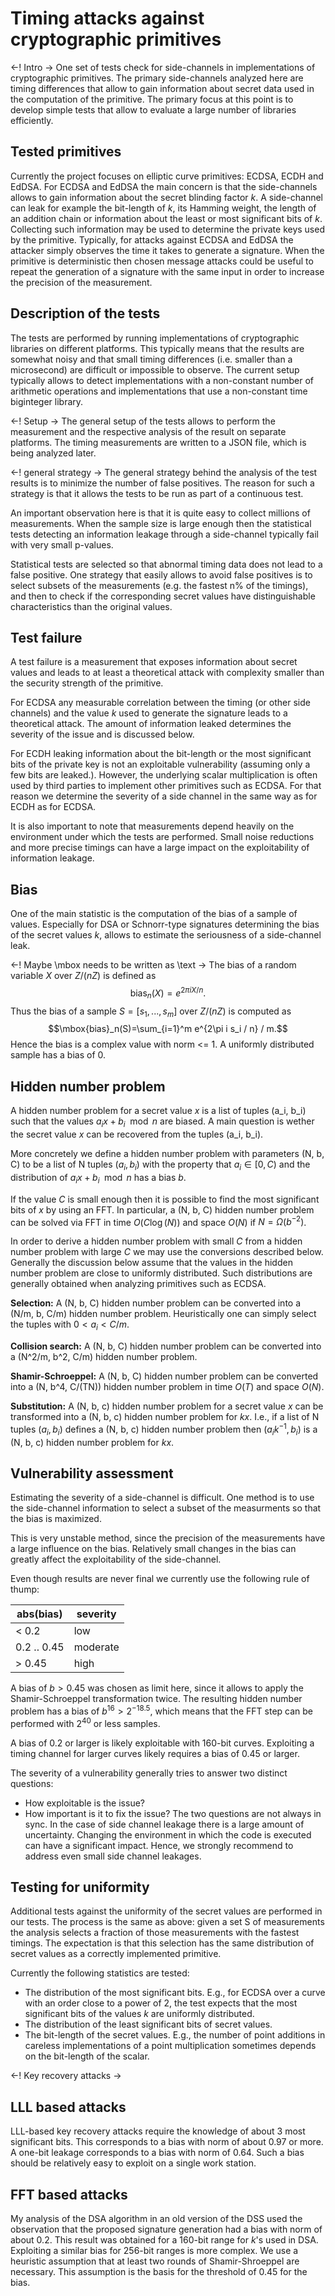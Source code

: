 # Timing attacks against cryptographic primitives

<-! Intro ->
One set of tests check for side-channels in implementations of cryptographic primitives.
The primary side-channels analyzed here are timing differences that allow to gain information
about secret data used in the computation of the primitive. The primary focus at this
point is to develop simple tests that allow to evaluate a large number of libraries efficiently.

## Tested primitives

Currently the project focuses on elliptic curve primitives: ECDSA, ECDH and EdDSA.
For ECDSA and EdDSA the main concern is that the side-channels allows to gain information
about the secret blinding factor *k*. A side-channel can leak for example the bit-length of
*k*, its Hamming weight, the length of an addition chain or information about the 
least or most significant bits of *k*. Collecting such information may be used to determine
the private keys used by the primitive. Typically, for attacks against ECDSA and EdDSA the
attacker simply observes the time it takes to generate a signature. When the primitive
is deterministic then chosen message attacks could be useful to repeat the generation of
a signature with the same input in order to increase the precision of the measurement.

## Description of the tests

The tests are performed by running implementations of cryptographic libraries on different
platforms. This typically means that the results are somewhat noisy and that small
timing differences (i.e. smaller than a microsecond) are difficult or impossible to
observe. The current setup typically allows to detect implementations with a non-constant
number of arithmetic operations and implementations that use a non-constant time
biginteger library.

<-! Setup ->
The general setup of the tests allows to perform the measurement and the respective
analysis of the result on separate platforms. The timing measurements are written
to a JSON file, which is being analyzed later.

<-! general strategy ->
The general strategy behind the analysis of the test results is to minimize the
number of false positives. The reason for such a strategy is that it allows the
tests to be run as part of a continuous test.

An important observation here is that it is quite easy to collect millions of 
measurements. When the sample size is large enough then the statistical tests
detecting an information leakage through a side-channel typically fail with
very small p-values.

Statistical tests are selected so that abnormal timing data does not lead to
a false positive. One strategy that easily allows to avoid false positives is
to select subsets of the measurements (e.g. the fastest n% of the timings),
and then to check if the corresponding secret values have distinguishable
characteristics than the original values. 


## Test failure

A test failure is a measurement that exposes information about secret values
and leads to at least a theoretical attack with complexity smaller than the
security strength of the primitive.

For ECDSA any measurable correlation between the timing (or other side channels)
and the value *k* used to generate the signature leads to a theoretical attack.
The amount of information leaked determines the severity of the issue and is 
discussed below.

For ECDH leaking information about the bit-length or the most significant bits
of the private key is not an exploitable vulnerability (assuming only a few
bits are leaked.). However, the underlying scalar multiplication is often
used by third parties to implement other primitives such as ECDSA. For that
reason we determine the severity of a side channel in the same way as for
ECDH as for ECDSA.

It is also important to note that measurements depend heavily on the environment
under which the tests are performed. Small noise reductions and more precise
timings can have a large impact on the exploitability of information leakage.


## Bias
One of the main statistic is the computation of the bias of a sample of values.
Especially for DSA or Schnorr-type signatures determining the bias of the
secret values *k*, allows to estimate the seriousness of a side-channel leak.

<-! Maybe \mbox needs to be written as \text ->
The bias of a random variable $X$ over $Z/(nZ)$ is defined as
$$\mbox{bias}_n(X)=e^{2\pi i X/n}.$$
Thus the bias of a sample $S = [s_1, ..., s_m]$ over $Z/(nZ)$ is computed as
$$\mbox{bias}_n(S)=\sum_{i=1}^m e^{2\pi i s_i / n} / m.$$
Hence the bias is a complex value with norm <= 1. A uniformly distributed sample has
a bias of 0.

## Hidden number problem
A hidden number problem for a secret value *x* is a list of tuples (a_i, b_i)
such that the values $a_i x + b_i \mod n$ are biased. A main question is wether
the secret value *x* can be recovered from the tuples (a_i, b_i).

More concretely we define a  hidden number problem with parameters (N, b, C)
to be a list of N tuples $(a_i, b_i)$ with the property that $a_i \in [0, C)$
and the distribution of $a_i x + b_i \mod n$ has a bias *b*.

If the value *C* is small enough then it is possible to find the most significant
bits of *x* by using an FFT. In particular, a (N, b, C) hidden number problem
can be solved via FFT in time $O(C \log(N))$ and space $O(N)$ if 
$N = \Omega(b^{-2})$. 

In order to derive a hidden number problem with small *C* from a hidden number
problem with large *C* we may use the conversions described below. Generally
the discussion below assume that the values in the hidden number problem are
close to uniformly distributed. Such distributions are generally obtained when
analyzing primitives such as ECDSA. 

**Selection:**
A (N, b, C) hidden number problem can be converted into a (N/m, b, C/m) hidden
number problem. Heuristically one can simply select the tuples with $0 < a_i < C/m$.

**Collision search:**
A (N, b, C) hidden number problem can be converted into a (N^2/m, b^2, C/m) hidden
number problem. 

**Shamir-Schroeppel:**
A (N, b, C) hidden number problem can be converted into a (N, b^4, C/(TN)) hidden
number problem in time $O(T)$ and space $O(N)$.

**Substitution:**
A (N, b, c) hidden number problem for a secret value *x* can be 
transformed into a (N, b, c) hidden number problem for *kx*.
I.e., if a list of N tuples $(a_i, b_i)$ defines a (N, b, c) hidden number problem
then $(a_i k^{-1}, b_i)$ is a  (N, b, c) hidden number problem for *kx*.


## Vulnerability assessment

Estimating the severity of a side-channel is difficult. One method is to use the 
side-channel information to select a subset of the measurments so that the
bias is maximized.

This is very unstable method, since the precision of the measurements have a large
influence on the bias. Relatively small changes in the bias can greatly affect
the exploitability of the side-channel. 

Even though results are never final we currently use the following rule of thump:

| abs(bias)   | severity |
| ----------  | -------- |
| < 0.2       | low      |
| 0.2 .. 0.45 | moderate |
| > 0.45      | high     |

A bias of $b > 0.45$ was chosen as limit here, since it allows to apply the
Shamir-Schroeppel transformation twice. The resulting hidden number problem
has a bias of $b^{16} > 2^{-18.5}$, which means that the FFT step can be performed
with $2^{40}$ or less samples.

A bias of 0.2 or larger is likely exploitable with 160-bit curves.
Exploiting a timing channel for larger curves likely requires a bias of 0.45 or
larger.

The severity of a vulnerability generally tries to answer two distinct questions:
* How exploitable is the issue?
* How important is it to fix the issue?
The two questions are not always in sync. In the case of side channel leakage there
is a large amount of uncertainty. Changing the environment in which the code is
executed can have a significant impact. Hence, we strongly recommend to address
even small side channel leakages.

## Testing for uniformity

Additional tests against the uniformity of the secret values are performed in
our tests. The process is the same as above: given a set S of measurements the
analysis selects a fraction of those measurements with the fastest timings.
The expectation is that this selection has the same distribution of secret
values as a correctly implemented primitive. 

Currently the following statistics are tested:
* The distribution of the most significant bits. E.g., for ECDSA over a curve
  with an order close to a power of 2, the test expects that the most significant
  bits of the values *k* are uniformly distributed.
* The distribution of the least significant bits of secret values.
* The bit-length of the secret values. E.g., the number of point additions
  in careless implementations of a point multiplication sometimes depends
  on the bit-length of the scalar.


<-! Key recovery attacks ->
## LLL based attacks 
LLL-based key recovery attacks require the knowledge of about 3 most significant
bits. This corresponds to a bias with norm of about 0.97 or more. A one-bit leakage
corresponds to a bias with norm of 0.64. Such a bias should be relatively easy to exploit
on a single work station. 

## FFT based attacks
My analysis of the DSA algorithm in an old version of the DSS used the observation that the 
proposed signature generation had a bias with norm of about 0.2. This result was obtained for
a 160-bit range for *k*'s used in DSA.
Exploiting a similar bias for 256-bit ranges is more complex. We use a heuristic assumption
that at least two rounds of Shamir-Shroeppel are necessary. This assumption is the basis for
the threshold of 0.45 for the bias. 


